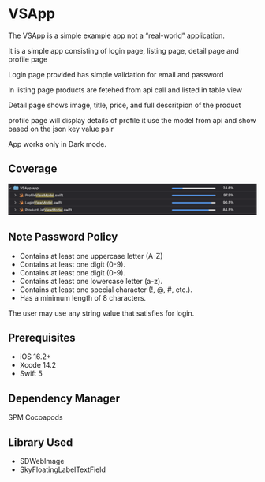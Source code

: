 # VSApp

The VSApp is a simple example app not a “real-world” application.

It is a simple app consisting of login page, listing page, detail page and profile page

Login page provided has simple validation for email and password
 
In listing page products are fetehed from api call and listed in table view 

Detail page shows image, title, price, and full descritpion of the product

profile page will display details of profile it use the model from api and show based on the json key value pair 


App works only in  Dark mode.

## Coverage
![Image of Coverage](Documentation/ViewModelCoverage.png)

## Note Password Policy

- Contains at least one uppercase letter (A-Z)
- Contains at least one digit (0-9).
- Contains at least one digit (0-9).
- Contains at least one lowercase letter (a-z).
- Contains at least one special character (!, @, #, etc.).
- Has a minimum length of 8 characters.

The user may use any string value that satisfies for login.

## Prerequisites

- iOS 16.2+
- Xcode 14.2
- Swift 5

## Dependency Manager
SPM
Cocoapods

## Library Used
- SDWebImage
- SkyFloatingLabelTextField
